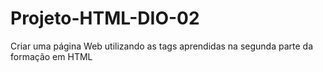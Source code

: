 # Projeto-HTML-DIO-02
Criar uma página Web utilizando as tags aprendidas na segunda parte da formação em HTML
